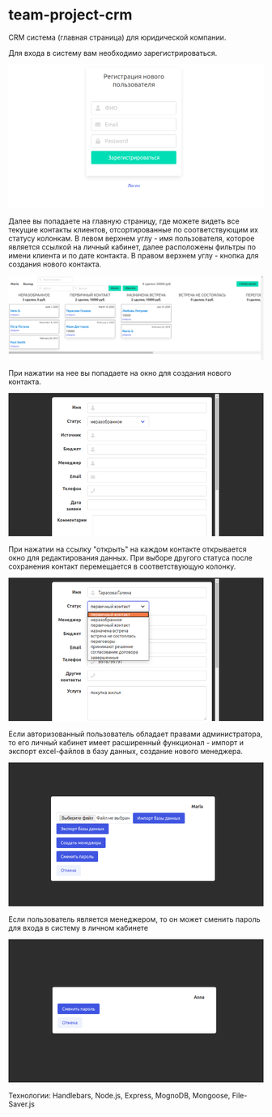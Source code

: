 # team-project-crm
CRM система (главная страница) для юридической компании.

Для входа в систему вам необходимо зарегистрироваться.

![Alt text](public/images/signup.png?raw=true "signup")

Далее вы попадаете на главную страницу, где можете видеть все текущие контакты клиентов, отсортированные по соответствующим их статусу колонкам.
В левом верхнем углу - имя пользователя, которое является ссылкой на личный кабинет, далее расположены фильтры по имени клиента и по дате контакта.
В правом верхнем углу - кнопка для создания нового контакта.

![Alt text](public/images/homepage2.png?raw=true "homepage")

При нажатии на нее вы попадаете на окно для создания нового контакта.

![Alt text](public/images/new.png?raw=true "new")

При нажатии на ссылку "открыть" на каждом контакте открывается окно для редактирования данных. При выборе другого статуса после сохранения контакт перемещается в соответствующую колонку. 

![Alt text](public/images/edit.png?raw=true "edit")

Если авторизованный пользователь обладает правами администратора, то его личный кабинет имеет расширенный функционал - импорт и экспорт excel-файлов в базу данных, создание нового менеджера.

![Alt text](public/images/admin.png?raw=true "admin")

Если пользователь является менеджером, то он может сменить пароль для входа в систему в личном кабинете 

![Alt text](public/images/manager.png?raw=true "manager")


Технологии: Handlebars, Node.js, Express, MognoDB, Mongoose, File-Saver.js
